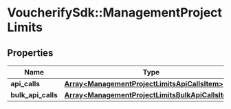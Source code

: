 # VoucherifySdk::ManagementProjectLimits

## Properties

| Name | Type | Description | Notes |
| ---- | ---- | ----------- | ----- |
| **api_calls** | [**Array&lt;ManagementProjectLimitsApiCallsItem&gt;**](ManagementProjectLimitsApiCallsItem.md) |  | [optional] |
| **bulk_api_calls** | [**Array&lt;ManagementProjectLimitsBulkApiCallsItem&gt;**](ManagementProjectLimitsBulkApiCallsItem.md) |  | [optional] |

